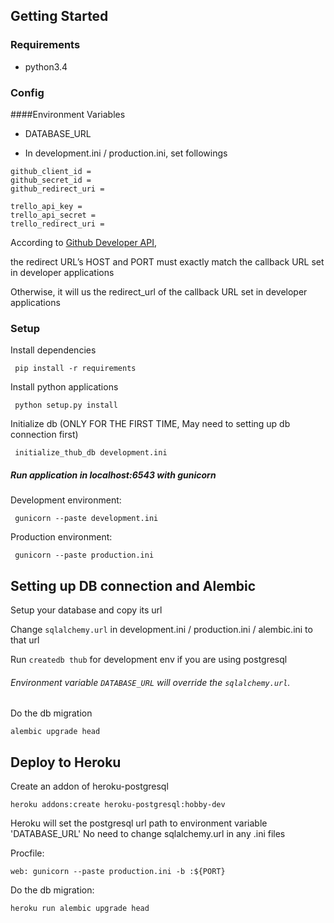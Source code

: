## Getting Started

### Requirements

 - python3.4

### Config

####Environment Variables

 - DATABASE_URL
 
 - In development.ini / production.ini, set followings
 ```
github_client_id =
github_secret_id =
github_redirect_uri =

trello_api_key =
trello_api_secret =
trello_redirect_uri =
 ```
 According to [Github Developer API](https://developer.github.com/v3/oauth/#redirect-urls),
 
 the redirect URL’s HOST and PORT must exactly match the callback URL set in developer applications
 
 Otherwise, it will us the redirect_url of the callback URL set in developer applications
 
### Setup

 Install dependencies
```
 pip install -r requirements
```
 Install python applications
```
 python setup.py install
```
 Initialize db (ONLY FOR THE FIRST TIME, May need to setting up db connection
 first)
```
 initialize_thub_db development.ini
```
##### Run application in localhost:6543 with gunicorn

 Development environment:
```
 gunicorn --paste development.ini
```
 Production environment:
```
 gunicorn --paste production.ini
```

## Setting up DB connection and Alembic

 Setup your database and copy its url
 
 Change `sqlalchemy.url` in development.ini / production.ini / alembic.ini to 
 that url
 
 Run `createdb thub` for development env if you are using postgresql


###### Environment variable `DATABASE_URL` will override the `sqlalchemy.url`.

  Do the db migration
  ```
  alembic upgrade head
  ```

## Deploy to Heroku

 Create an addon of heroku-postgresql
 ```
 heroku addons:create heroku-postgresql:hobby-dev
 ```

 Heroku will set the postgresql url path to environment variable 'DATABASE_URL'
 No need to change sqlalchemy.url in any .ini files
 
 Procfile:
 ```
 web: gunicorn --paste production.ini -b :${PORT}
 ```

 Do the db migration:
 ```
 heroku run alembic upgrade head
 ```
